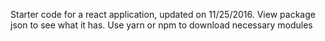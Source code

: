 Starter code for a react application, updated on 11/25/2016. 
View package json to see what it has.
Use yarn or npm to download necessary modules